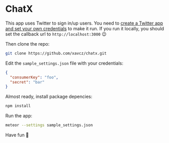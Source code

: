 # ChatX

This app uses Twitter to sign in/up users.
You need to [create a Twitter app and set your own credentials](https://apps.twitter.com/app/new) to make it run. If you run it locally, you should set the callback url to `http://localhost:3000` 😉

Then clone the repo:
```sh
git clone https://github.com/xavcz/chatx.git
```

Edit the `sample_settings.json` file with your credentials:
```json
{
  "consumerKey": "foo",
  "secret": "bar"
}
```

Almost ready, install package depencies:
```sh
npm install
```

Run the app:
```sh
meteor --settings sample_settings.json
```

Have fun 🚀